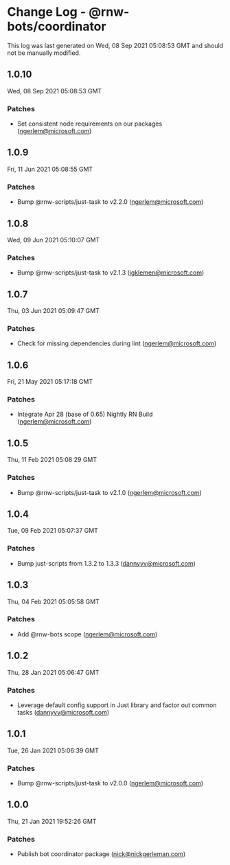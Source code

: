 # Change Log - @rnw-bots/coordinator

This log was last generated on Wed, 08 Sep 2021 05:08:53 GMT and should not be manually modified.

<!-- Start content -->

## 1.0.10

Wed, 08 Sep 2021 05:08:53 GMT

### Patches

- Set consistent node requirements on our packages (ngerlem@microsoft.com)

## 1.0.9

Fri, 11 Jun 2021 05:08:55 GMT

### Patches

- Bump @rnw-scripts/just-task to v2.2.0 (ngerlem@microsoft.com)

## 1.0.8

Wed, 09 Jun 2021 05:10:07 GMT

### Patches

- Bump @rnw-scripts/just-task to v2.1.3 (igklemen@microsoft.com)

## 1.0.7

Thu, 03 Jun 2021 05:09:47 GMT

### Patches

- Check for missing dependencies during lint (ngerlem@microsoft.com)

## 1.0.6

Fri, 21 May 2021 05:17:18 GMT

### Patches

- Integrate Apr 28 (base of 0.65) Nightly RN Build (ngerlem@microsoft.com)

## 1.0.5

Thu, 11 Feb 2021 05:08:29 GMT

### Patches

- Bump @rnw-scripts/just-task to v2.1.0 (ngerlem@microsoft.com)

## 1.0.4

Tue, 09 Feb 2021 05:07:37 GMT

### Patches

- Bump just-scripts from 1.3.2 to 1.3.3 (dannyvv@microsoft.com)

## 1.0.3

Thu, 04 Feb 2021 05:05:58 GMT

### Patches

- Add @rnw-bots scope (ngerlem@microsoft.com)

## 1.0.2

Thu, 28 Jan 2021 05:06:47 GMT

### Patches

- Leverage default config support in Just library and factor out common tasks (dannyvv@microsoft.com)

## 1.0.1

Tue, 26 Jan 2021 05:06:39 GMT

### Patches

- Bump @rnw-scripts/just-task to v2.0.0 (ngerlem@microsoft.com)

## 1.0.0

Thu, 21 Jan 2021 19:52:26 GMT

### Patches

- Publish bot coordinator package (nick@nickgerleman.com)
